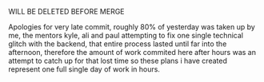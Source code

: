WILL BE DELETED BEFORE MERGE

Apologies for very late commit, roughly 80% of yesterday was taken up by me, the mentors kyle, ali and paul attempting to fix one single technical glitch with the backend, that entire process lasted until far into the afternoon, therefore the amount of work commited here after hours was an attempt to catch up for that lost time so these plans i have created represent one full single day of work in hours.